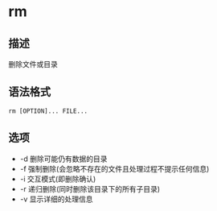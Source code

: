 # rm

## 描述

删除文件或目录

## 语法格式

```
rm [OPTION]... FILE...
```

## 选项

- -d 删除可能仍有数据的目录
- -f 强制删除(会忽略不存在的文件且处理过程不提示任何信息)
- -i 交互模式(即删除确认)
- -r 递归删除(同时删除该目录下的所有子目录)
- -v 显示详细的处理信息